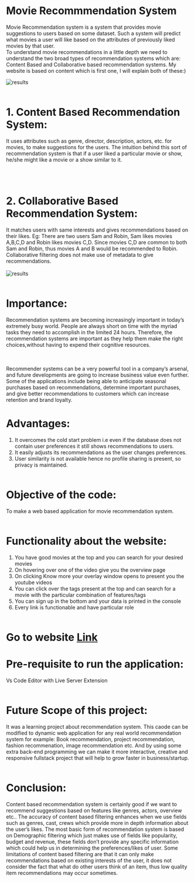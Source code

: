 <!-- # Movie-Recommendation-System
Here you get ratings, trailers      and even the link of all the movies. You will get an ordered list of the movies according to the blockbuster level.  https://amisha-movie-recommendation-system.netlify.app/  
 -->
 
 # Movie Recommmendation System
Movie Recommendation system is a system that provides movie suggestions to users based on some dataset. Such a 
system will predict what movies a user will like based on the attributes of previously liked movies by that user.
</br>
To understand movie recommendations in a little depth we need to understand the two broad types of recommendation systems which are: Content 
Based and Collaborative based recommendation systems. My website is based on content which is first one, I will explain both of these:)

![results](https://humboldt-wi.github.io/blog/img/seminar/causal_rec/overview.png)
</br></br>

# 1. Content Based Recommendation System:
 It uses attributes such as genre, director, description, actors, etc. for movies, to make suggestions for the users. The intuition behind this sort of recommendation system is that if a user liked a particular movie or show, he/she might like a movie or a show similar to it.


</br></br>

# 2. Collaborative Based Recommendation System:
It matches users with same interests and gives recommendations based on their likes. Eg: There are two users Sam and Robin, Sam likes movies A,B,C,D and Robin likes movies C,D. Since movies C,D are common to both Sam and Robin, thus movies A and B would be recommended to Robin. Collaborative filtering does not make use of metadata to give recommendations.
</br></br>
![results](https://miro.medium.com/max/4996/1*3m0Jmc_k0NP3_CCwnwdB7Q.png)
</br></br>





# Importance:
Recommendation systems are becoming increasingly important in today’s extremely busy world. People are always short on time with the myriad tasks they need to accomplish in the limited 24 hours. Therefore, the recommendation systems are important as they help them make the right choices,without having to expend their cognitive resources.  
</br></br>

Recommender systems can be a very powerful tool in a company’s arsenal, and future developments are going to increase business value even further. 
Some of the applications include being able to anticipate seasonal purchases based on recommendations, determine important purchases, and give better recommendations to customers which can increase retention and brand loyalty.

# Advantages:
1) It overcomes the cold start problem i.e even if the database does not contain user preferences it still shows recommendations to users.
2) It easily adjusts its recommendations as the user changes preferences.
3) User similarity is not available hence no profile sharing is present, so privacy is maintained.
</br></br>

# Objective of the code:
To make a web based application for movie recommendation system.
</br></br>

# Functionality about the website:
1) You have good movies at the top and you can search for your desired movies
2) On hovering over one of the video give you the overview page
3) On clicking Know more your overlay window opens to present you the youtube videos
4) You can click over the tags present at the top and can search for a movie with the particular combination of features/tags
5) You can sign up in the bottom and your data is printed in the console
6) Every link is functionable and have particular role
</br></br>
# Go to website [Link](https://amisha-movie-recommendation-system.netlify.app/)

# Pre-requisite to run the application: 
Vs Code Editor with Live Server Extension
</br></br>

# Future Scope of this project:
It was a learning project about recommendation system. This caode can be modified to dynamic web application for any real world recommendation system for example: Book recommendation, project recommendation, fashion recommenation, image recommendation etc. And by using some extra back-end
programming we can make it more interactive, creative and responsive fullstack project  that will help to grow faster in business/startup.
</br></br>

# Conclusion:
Content based recommendation system is certainly good if we want to recommend suggestions based on features like genres, actors, overview etc.. The accuracy of content based filtering enhances when we use fields such as genres, cast, crews which provide more in depth information about the user’s likes. The most basic form of recommendation system is based on Demographic filtering which just makes use of fields like popularity, budget and revenue, these fields don’t provide any specific information which could help us in determining the preferences/likes of user. Some limitations of content based filtering are that it can only make recommendations based on existing interests of the user, it does not consider the fact that what do other users think of an item, thus low quality item recommendations may occur sometimes.










 
 
